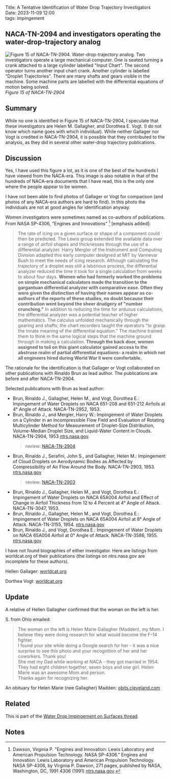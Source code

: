 Title: A Tentative Identification of Water Drop Trajectory Investigators  
Date: 2023-11-09 12:00  
tags: impingement  

## NACA-TN-2094 and investigators operating the water-drop-trajectory analog  

![Figure 15 of NACA-TN-2904. Water-drop-trajectory analog.
Two investigators operate a large mechanical computer. 
One is seated turning a crank attached to a large cylinder labelled "Input Chart". 
The second operator turns another input chart crank. 
Another cylinder is labelled "Droplet Trajectories". 
There are many shafts and gears visible in the machine. 
Some machine parts are labelled with the differential equations of motion being solved. 
](/images/naca-tn-2904/Figure15.png)  
_Figure 15 of NACA-TN-2904_  

## Summary  

While no one is identified in Figure 15 of NACA-TN-2904, 
I speculate that these investigators are 
Helen M. Gallagher, and Dorothea E. Vogt. 
(I do not know which name goes with which individual). 
While neither Gallager nor Vogt is credited in NACA-TN-2904, 
it is possible that they contributed to the analysis, 
as they did in several other water-drop trajectory publications. 

## Discussion  

Yes, I have used this figure a lot, as it is one of the best of the hundreds I have viewed from the NACA-era. 
This image is also notable in that of the hundreds of NACA-era documents that I have read, 
this is the only one where the people appear to be women. 

I have not been able to find photos of Gallager or Vogt for comparison
(and photos of any NACA-era authors are hard to find). 
In this photo the individuals are not at good angles for identification anyway. 

Women investigators were sometimes named as co-authors of publications. 
From NASA SP-4306, "Engines and Innovations" [^1] [emphasis added]:  

> The rate of icing on a given surface or shape of a component could then be predicted. 
The Lewis group extended the available data over a range of airfoil shapes and thicknesses 
through the use of a differential analyzer. Harry Mergler of the Instrument and 
Computing Division adapted this early computer designed at MIT by Vannevar Bush to
meet the needs of icing research. Although calculating the trajectory of a droplet was still a
laborious process, the differential analyzer reduced the time it took for a single calculation from
weeks to about four days. __Women who had formerly worked the problems on simple mechanical
calculators made the transition to the gargantuan differential analyzer with comparative ease.
Often they were given the distinction of having their names appear as co-authors of the reports
of these studies, no doubt because their contribution went beyond the sheer drudgery of "number
crunching."__ In addition to reducing the time for arduous calculations, the differential analyzer
was a potential teacher of higher mathematics. The calculus unfolded mechanically through the
gearing and shafts; the chart recorders taught the operators "to grasp the innate meaning of the
differential equation." The machine trained them to think in the same logical steps that the
machine ground through in making a calculation. __Through the back door, women assigned to toil
on this giant calculator gained access to the abstruse realm of partial differential equations- a
realm in which not all engineers hired during World War II were comfortable.__  

The rationale for the identification is that Gallager or Vogt collaborated on other publications with Rinaldo Brun as lead author. 
The publications are before and after NACA-TN-2904.  

Selected publications with Brun as lead author:  

- Brun, Rinaldo J., Gallagher, Helen M., and Vogt, Dorothea E.: Impingement of Water Droplets on NACA 651-208 and 651-212 Airfoils at 4° Angle of Attack. NACA-TN-2952, 1953.  
- Brun, Rinaldo J., and Mergler, Harry W.: Impingement of Water Droplets on a Cylinder in an Incompressible Flow Field and Evaluation of Rotating Multicylinder Method for Measurement of Droplet-Size Distribution, Volume-Median Droplet Size, and Liquid-Water Content in Clouds. NACA-TN-2904, 1953 [ntrs.nasa.gov](https://ntrs.nasa.gov/citations/19930083606).   
    > review: [NACA-TN-2904]({filename}NACA-TN-2904.md)  
- Brun, Rinaldo J., Serafini, John S., and Gallagher, Helen M.: Impingement of Cloud Droplets on Aerodynamic Bodies as Affected by Compressibility of Air Flow Around the Body. NACA-TN-2903, 1953. [ntrs.nasa.gov](https://ntrs.nasa.gov/citations/19930083601)    
    > review: [NACA-TN-2903]({filename}NACA-TN-2903.md)  
- Brun, Rinaldo J., Gallagher, Helen M., and Vogt, Dorothea E.: Impingement of Water Droplets on NACA 65A004 Airfoil and Effect of Change in Airfoil Thickness from 12 to 4 Percent at 4° Angle of Attack. NACA-TN-3047, 1953.  
- Brun, Rinaldo J., Gallagher, Helen M., and Vogt, Dorothea E.: Impingement of Water Droplets on NACA 65A004 Airfoil at 8° Angle of Attack. NACA-TN-3155, 1954. [ntrs.nasa.gov](https://ntrs.nasa.gov/citations/19810068691) 
- Brun, Rinaldo J., and Vogt, Dorothea E.: Impingement of Water Droplets on NACA 65A004 Airfoil at 0° Angle of Attack. NACA-TN-3586, 1955. [ntrs.nasa.gov](https://ntrs.nasa.gov/citations/19810068696)  

I have not found biographies of either investigator. 
Here are listings from worldcat.org of their publications 
(the listings on ntrs.nasa.gov are incomplete for these authors). 

Hellen Gallager: [worldcat.org](https://www.worldcat.org/search?q=au=%22Gallagher%2C%20Helen%20M.%22)  

Dorthea Vogt: [worldcat.org](https://www.worldcat.org/search?q=au=%22Vogt%2C%20Dorothea%20E.%22)  

## Update  

A relative of Hellen Gallagher confirmed that the woman on the left is her. 

S. from Ohio emailed:

>The woman on the left is Helen Marie Gallagher (Madden), my Mom. I believe they were doing research for what would become the F-14 fighter.  
>I found your site while doing a Google search for her - it was a nice surprise to see this photo and your recognition of her and her coworkers. Thank you!  
>She met my Dad while working at NACA - they got married in 1954. They had eight children together, seven boys and one girl. Helen Marie was an awesome Mom and person.  
>Thanks again for recognizing her.

An obituary for Helen Marie (nee Gallagher) Madden: [obits.cleveland.com](https://obits.cleveland.com/us/obituaries/cleveland/name/marie-helen-obituary?id=9735217)  

## Related  

This is part of the [Water Drop Impingement on Surfaces thread]({filename}impingement.md).  

## Notes  

[^1]: Dawson, Virginia P. "Engines and Innovation: Lewis Laboratory and American Propulsion Technology. NASA SP-4306." Engines and Innovation: Lewis Laboratory and American Propulsion Technology. NASA SP-4306, by Virginia P. Dawson, 271 pages, published by NASA, Washington, DC, 1991 4306 (1991) [ntrs.nasa.gov](https://ntrs.nasa.gov/citations/19910006662).  
